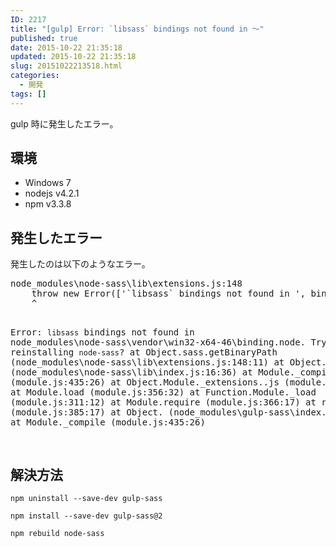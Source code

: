 ```yaml
---
ID: 2217
title: "[gulp] Error: `libsass` bindings not found in ～"
published: true
date: 2015-10-22 21:35:18
updated: 2015-10-22 21:35:18
slug: 20151022213518.html
categories:
  - 開発
tags: []
---
```


gulp 時に発生したエラー。

<!--more-->
<h2>環境</h2>
<ul>
  <li>Windows 7</li>
  <li>nodejs v4.2.1</li>
  <li>npm v3.3.8</li>
</ul>
<h2>発生したエラー</h2>
発生したのは以下のようなエラー。
<pre class="cmd">node_modules\node-sass\lib\extensions.js:148
    throw new Error(['`libsass` bindings not found in ', binaryPath, '. Try reinstalling `node-sass`?'].join(''));
    ^

Error: `libsass` bindings not found in node_modules\node-sass\vendor\win32-x64-46\binding.node. Try reinstalling `node-sass`?
at Object.sass.getBinaryPath (node_modules\node-sass\lib\extensions.js:148:11)
at Object. (node_modules\node-sass\lib\index.js:16:36)
at Module.\_compile (module.js:435:26)
at Object.Module.\_extensions..js (module.js:442:10)
at Module.load (module.js:356:32)
at Function.Module.\_load (module.js:311:12)
at Module.require (module.js:366:17)
at require (module.js:385:17)
at Object. (node_modules\gulp-sass\index.js:163:21)
at Module.\_compile (module.js:435:26)

</pre>

<h2>解決方法</h2>
<pre class="language-bash"><code>npm uninstall --save-dev gulp-sass</code></pre>
<pre class="language-bash"><code>npm install --save-dev gulp-sass@2</code></pre>
<pre class="language-bash"><code>npm rebuild node-sass</code></pre>
